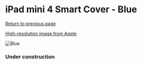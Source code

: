 # iPad mini 4 Smart Cover - Blue

[Return to previous page](/ipad_mini4)

[High-resolution image from Apple](https://store.storeimages.cdn-apple.com/8756/as-images.apple.com/is/MKM12?wid=4500&hei=4500&fmt=png)

<div style="width: 384px"><img src="/everysource/MKM12.png" alt="Blue"></div>

### Under construction
